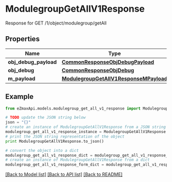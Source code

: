 # ModulegroupGetAllV1Response

Response for GET /1/object/modulegroup/getAll

## Properties

Name | Type | Description | Notes
------------ | ------------- | ------------- | -------------
**obj_debug_payload** | [**CommonResponseObjDebugPayload**](CommonResponseObjDebugPayload.md) |  | 
**obj_debug** | [**CommonResponseObjDebug**](CommonResponseObjDebug.md) |  | [optional] 
**m_payload** | [**ModulegroupGetAllV1ResponseMPayload**](ModulegroupGetAllV1ResponseMPayload.md) |  | 

## Example

```python
from eZmaxApi.models.modulegroup_get_all_v1_response import ModulegroupGetAllV1Response

# TODO update the JSON string below
json = "{}"
# create an instance of ModulegroupGetAllV1Response from a JSON string
modulegroup_get_all_v1_response_instance = ModulegroupGetAllV1Response.from_json(json)
# print the JSON string representation of the object
print ModulegroupGetAllV1Response.to_json()

# convert the object into a dict
modulegroup_get_all_v1_response_dict = modulegroup_get_all_v1_response_instance.to_dict()
# create an instance of ModulegroupGetAllV1Response from a dict
modulegroup_get_all_v1_response_form_dict = modulegroup_get_all_v1_response.from_dict(modulegroup_get_all_v1_response_dict)
```
[[Back to Model list]](../README.md#documentation-for-models) [[Back to API list]](../README.md#documentation-for-api-endpoints) [[Back to README]](../README.md)


